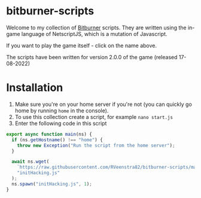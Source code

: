 # bitburner-scripts
Welcome to my collection of [Bitburner](https://danielyxie.github.io/bitburner/) scripts. They are written using the in-game language of NetscriptJS, which is a mutation of Javascript.

If you want to play the game itself - click on the name above.

The scripts have been written for version 2.0.0 of the game (released 17-08-2022)

# Installation
1. Make sure you're on your home server if you're not (you can quickly go home by running `home` in the console).
2. To use this collection create a script, for example `nano start.js`
3. Enter the following code in this script

```javascript
export async function main(ns) {
  if (ns.getHostname() !== "home") {
    throw new Exception("Run the script from the home server");
  }

  await ns.wget(
    `https://raw.githubusercontent.com/RVeenstra82/bitburner-scripts/main/src/initHacking.js?ts=${new Date().getTime()}`,
    "initHacking.js"
  );
  ns.spawn("initHacking.js", 1);
}
```
